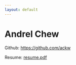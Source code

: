 ```yaml
---
layout: default
---
```


# Andrel Chew
Github: <https://github.com/ackw>

Resume: [resume.pdf](https://ackw.github.io/resume/resume.pdf)
